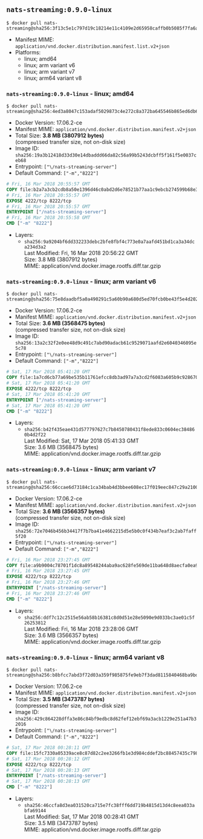## `nats-streaming:0.9.0-linux`

```console
$ docker pull nats-streaming@sha256:3f13c5e1c797d19c18214e11c4109e2d65958caffb0b5085f7fa6a7a5540d014
```

-	Manifest MIME: `application/vnd.docker.distribution.manifest.list.v2+json`
-	Platforms:
	-	linux; amd64
	-	linux; arm variant v6
	-	linux; arm variant v7
	-	linux; arm64 variant v8

### `nats-streaming:0.9.0-linux` - linux; amd64

```console
$ docker pull nats-streaming@sha256:4ed3a8047c153adaf5029873c4e272c8a372ba645546b865ed6db6c0642144b8
```

-	Docker Version: 17.06.2-ce
-	Manifest MIME: `application/vnd.docker.distribution.manifest.v2+json`
-	Total Size: **3.8 MB (3807912 bytes)**  
	(compressed transfer size, not on-disk size)
-	Image ID: `sha256:19a3b12418d33d30e14dbaddd66da82c56a99b5243dcbff5f161f5e0037ceb68`
-	Entrypoint: `["\/nats-streaming-server"]`
-	Default Command: `["-m","8222"]`

```dockerfile
# Fri, 16 Mar 2018 20:55:57 GMT
COPY file:b2a7a3cb2cdb8a50e1396d46c0abd2d6e78521b77aa1c9ebcb274599b68e343a in /nats-streaming-server 
# Fri, 16 Mar 2018 20:55:57 GMT
EXPOSE 4222/tcp 8222/tcp
# Fri, 16 Mar 2018 20:55:57 GMT
ENTRYPOINT ["/nats-streaming-server"]
# Fri, 16 Mar 2018 20:55:58 GMT
CMD ["-m" "8222"]
```

-	Layers:
	-	`sha256:9a9204bf6dd332233debc2bfe8fbf4c773e0a7aafd451bd1ca3a34dca234d3a2`  
		Last Modified: Fri, 16 Mar 2018 20:56:22 GMT  
		Size: 3.8 MB (3807912 bytes)  
		MIME: application/vnd.docker.image.rootfs.diff.tar.gzip

### `nats-streaming:0.9.0-linux` - linux; arm variant v6

```console
$ docker pull nats-streaming@sha256:75e8daadbf5a0a490291c5a60b90a680d5ed70fcb0be43f5e4d2021c84d750ad
```

-	Docker Version: 17.06.2-ce
-	Manifest MIME: `application/vnd.docker.distribution.manifest.v2+json`
-	Total Size: **3.6 MB (3568475 bytes)**  
	(compressed transfer size, not on-disk size)
-	Image ID: `sha256:13a2c32f2e0ee48d9c491c7abd90adacb61c9529071aafd2e6040346095e5c78`
-	Entrypoint: `["\/nats-streaming-server"]`
-	Default Command: `["-m","8222"]`

```dockerfile
# Sat, 17 Mar 2018 05:41:20 GMT
COPY file:1a7cd6cb77a69be535b11761efcc8db3ad97a7a3cd2f6083a605b9c928670cb5 in /nats-streaming-server 
# Sat, 17 Mar 2018 05:41:20 GMT
EXPOSE 4222/tcp 8222/tcp
# Sat, 17 Mar 2018 05:41:20 GMT
ENTRYPOINT ["/nats-streaming-server"]
# Sat, 17 Mar 2018 05:41:20 GMT
CMD ["-m" "8222"]
```

-	Layers:
	-	`sha256:b42f435eae431d577797627c7b8450780431f8ede833c0604ec384860b4d2f22`  
		Last Modified: Sat, 17 Mar 2018 05:41:33 GMT  
		Size: 3.6 MB (3568475 bytes)  
		MIME: application/vnd.docker.image.rootfs.diff.tar.gzip

### `nats-streaming:0.9.0-linux` - linux; arm variant v7

```console
$ docker pull nats-streaming@sha256:66ccae6d73184c1ca34bab4d3bbee608ec17f019eec847c29a210055aea9e8a1
```

-	Docker Version: 17.06.2-ce
-	Manifest MIME: `application/vnd.docker.distribution.manifest.v2+json`
-	Total Size: **3.6 MB (3566357 bytes)**  
	(compressed transfer size, not on-disk size)
-	Image ID: `sha256:72e7046b456b34417f7b7ba41e4662215d5e5b0c0f434b7eaf3c2ab7faff5f20`
-	Entrypoint: `["\/nats-streaming-server"]`
-	Default Command: `["-m","8222"]`

```dockerfile
# Fri, 16 Mar 2018 23:27:45 GMT
COPY file:a9b9004c78701f1dc8a89548244aba9ac628fe569de11ba648d8aecfa0ea91b2 in /nats-streaming-server 
# Fri, 16 Mar 2018 23:27:45 GMT
EXPOSE 4222/tcp 8222/tcp
# Fri, 16 Mar 2018 23:27:46 GMT
ENTRYPOINT ["/nats-streaming-server"]
# Fri, 16 Mar 2018 23:27:46 GMT
CMD ["-m" "8222"]
```

-	Layers:
	-	`sha256:ddf7c12c2515e56ab58b16381c8d0d51e28e5090e9d033bc3ae01c5f26253812`  
		Last Modified: Fri, 16 Mar 2018 23:28:06 GMT  
		Size: 3.6 MB (3566357 bytes)  
		MIME: application/vnd.docker.image.rootfs.diff.tar.gzip

### `nats-streaming:0.9.0-linux` - linux; arm64 variant v8

```console
$ docker pull nats-streaming@sha256:b8bfcc7abd3f72d03a359f985875fe9eb7f3dad8115840468ba9bdcb7b167d8b
```

-	Docker Version: 17.06.2-ce
-	Manifest MIME: `application/vnd.docker.distribution.manifest.v2+json`
-	Total Size: **3.5 MB (3473787 bytes)**  
	(compressed transfer size, not on-disk size)
-	Image ID: `sha256:429c864228dffa3e86c84bf9edbc8d62fef12ebf69a3acb1229e251a47b32016`
-	Entrypoint: `["\/nats-streaming-server"]`
-	Default Command: `["-m","8222"]`

```dockerfile
# Sat, 17 Mar 2018 00:28:11 GMT
COPY file:15fc7330a05339ace8c87d82c2ee3266fb1e3d984cddef2bc88457435c79873b in /nats-streaming-server 
# Sat, 17 Mar 2018 00:28:12 GMT
EXPOSE 4222/tcp 8222/tcp
# Sat, 17 Mar 2018 00:28:13 GMT
ENTRYPOINT ["/nats-streaming-server"]
# Sat, 17 Mar 2018 00:28:13 GMT
CMD ["-m" "8222"]
```

-	Layers:
	-	`sha256:46ccfa8d3ea031520ca715e7fc38fff6dd719b4815d13d4c8eea033abfa69144`  
		Last Modified: Sat, 17 Mar 2018 00:28:41 GMT  
		Size: 3.5 MB (3473787 bytes)  
		MIME: application/vnd.docker.image.rootfs.diff.tar.gzip
